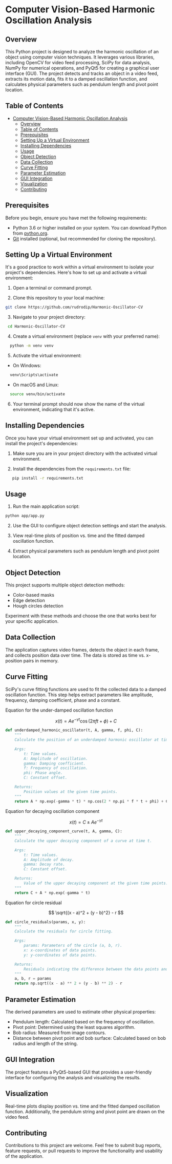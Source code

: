 # Computer Vision-Based Harmonic Oscillation Analysis

## Overview

This Python project is designed to analyze the harmonic oscillation of an object using computer vision techniques. It leverages various libraries, including OpenCV for video feed processing, SciPy for data analysis, NumPy for numerical operations, and PyQt5 for creating a graphical user interface (GUI). The project detects and tracks an object in a video feed, extracts its motion data, fits it to a damped oscillation function, and calculates physical parameters such as pendulum length and pivot point location.

## Table of Contents

- [Computer Vision-Based Harmonic Oscillation Analysis](#computer-vision-based-harmonic-oscillation-analysis)
  - [Overview](#overview)
  - [Table of Contents](#table-of-contents)
  - [Prerequisites](#prerequisites)
  - [Setting Up a Virtual Environment](#setting-up-a-virtual-environment)
  - [Installing Dependencies](#installing-dependencies)
  - [Usage](#usage)
  - [Object Detection](#object-detection)
  - [Data Collection](#data-collection)
  - [Curve Fitting](#curve-fitting)
  - [Parameter Estimation](#parameter-estimation)
  - [GUI Integration](#gui-integration)
  - [Visualization](#visualization)
  - [Contributing](#contributing)

## Prerequisites

Before you begin, ensure you have met the following requirements:

- Python 3.6 or higher installed on your system. You can download Python from [python.org](https://www.python.org/downloads/).
- [Git](https://git-scm.com/) installed (optional, but recommended for cloning the repository).

## Setting Up a Virtual Environment

It's a good practice to work within a virtual environment to isolate your project's dependencies. Here's how to set up and activate a virtual environment:

1. Open a terminal or command prompt.

2. Clone this repository to your local machine:

```bash
git clone https://github.com/rudrodip/Harmonic-Oscillator-CV
```

3. Navigate to your project directory:

```bash
 cd Harmonic-Oscillator-CV
```

4. Create a virtual environment (replace `venv` with your preferred name):

```bash
  python -m venv venv
```

5. Activate the virtual environment:

  - On Windows:

```bash
  venv\Scripts\activate
```

  - On macOS and Linux:

```bash
  source venv/bin/activate
```

6. Your terminal prompt should now show the name of the virtual environment, indicating that it's active.


## Installing Dependencies

Once you have your virtual environment set up and activated, you can install the project's dependencies:

1. Make sure you are in your project directory with the activated virtual environment.

2. Install the dependencies from the `requirements.txt` file:

```bash
   pip install -r requirements.txt
```

## Usage

1. Run the main application script:

```bash
python app/app.py
```

2. Use the GUI to configure object detection settings and start the analysis.

3. View real-time plots of position vs. time and the fitted damped oscillation function.

4. Extract physical parameters such as pendulum length and pivot point location.

## Object Detection

This project supports multiple object detection methods:

- Color-based masks
- Edge detection
- Hough circles detection

Experiment with these methods and choose the one that works best for your specific application.

## Data Collection

The application captures video frames, detects the object in each frame, and collects position data over time. The data is stored as time vs. x-position pairs in memory.

## Curve Fitting

SciPy's curve fitting functions are used to fit the collected data to a damped oscillation function. This step helps extract parameters like amplitude, frequency, damping coefficient, phase and a constant.

Equation for the under-damped oscillation function

$$
x(t) = A e^{-\gamma t} \cos(2\pi f t + \phi) + C
$$

```py
def underdamped_harmonic_oscillator(t, A, gamma, f, phi, C):
    """
    Calculate the position of an underdamped harmonic oscillator at time t.

    Args:
        t: Time values.
        A: Amplitude of oscillation.
        gamma: Damping coefficient.
        f: Frequency of oscillation.
        phi: Phase angle.
        C: Constant offset.

    Returns:
        Position values at the given time points.
    """
    return A * np.exp(-gamma * t) * np.cos(2 * np.pi * f * t + phi) + C
```

Equation for decaying oscillation component

$$
x(t) = C \pm A e^{-\gamma t}
$$

```py
def upper_decaying_component_curve(t, A, gamma, C):
    """
    Calculate the upper decaying component of a curve at time t.

    Args:
        t: Time values.
        A: Amplitude of decay.
        gamma: Decay rate.
        C: Constant offset.

    Returns:
        Value of the upper decaying component at the given time points.
    """
    return C + A * np.exp(-gamma * t)
```

Equation for circle residual

$$
\sqrt{(x - a)^2 + (y - b)^2} - r
$$

```py
def circle_residuals(params, x, y):
    """
    Calculate the residuals for circle fitting.

    Args:
        params: Parameters of the circle (a, b, r).
        x: x-coordinates of data points.
        y: y-coordinates of data points.

    Returns:
        Residuals indicating the difference between the data points and the circle model.
    """
    a, b, r = params
    return np.sqrt((x - a) ** 2 + (y - b) ** 2) - r

```

## Parameter Estimation

The derived parameters are used to estimate other physical properties:

- Pendulum length: Calculated based on the frequency of oscillation.
- Pivot point: Determined using the least squares algorithm.
- Bob radius: Measured from image contours.
- Distance between pivot point and bob surface: Calculated based on bob radius and length of the string.

## GUI Integration

The project features a PyQt5-based GUI that provides a user-friendly interface for configuring the analysis and visualizing the results.

## Visualization

Real-time plots display position vs. time and the fitted damped oscillation function. Additionally, the pendulum string and pivot point are drawn on the video feed.

## Contributing

Contributions to this project are welcome. Feel free to submit bug reports, feature requests, or pull requests to improve the functionality and usability of the application.
